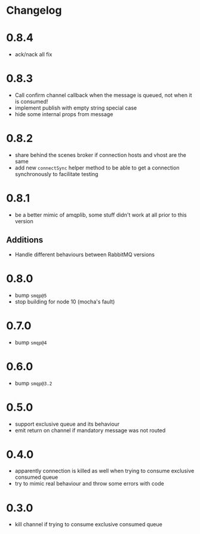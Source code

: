 Changelog
=========

# 0.8.4

- ack/nack all fix

# 0.8.3

- Call confirm channel callback when the message is queued, not when it is consumed!
- implement publish with empty string special case
- hide some internal props from message

# 0.8.2

- share behind the scenes broker if connection hosts and vhost are the same
- add new `connectSync` helper method to be able to get a connection synchronously to facilitate testing

# 0.8.1

- be a better mimic of amqplib, some stuff didn't work at all prior to this version

## Additions

- Handle different behaviours between RabbitMQ versions

# 0.8.0

- bump `smqp@5`
- stop building for node 10 (mocha's fault)

# 0.7.0

- bump `smqp@4`

# 0.6.0

- bump `smqp@3.2`

# 0.5.0

- support exclusive queue and its behaviour
- emit return on channel if mandatory message was not routed

# 0.4.0

- apparently connection is killed as well when trying to consume exclusive consumed queue
- try to mimic real behaviour and throw some errors with code

# 0.3.0

- kill channel if trying to consume exclusive consumed queue
